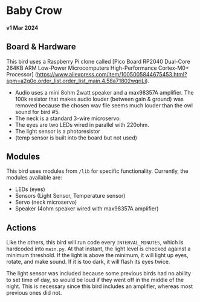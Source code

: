 # Baby Crow
#### v1 Mar 2024

## Board & Hardware
This bird uses a Raspberry Pi clone called [Pico Board RP2040 Dual-Core 264KB ARM Low-Power Microcomputers High-Performance Cortex-M0+ Processor]
(https://www.aliexpress.com/item/1005005844675453.html?spm=a2g0o.order_list.order_list_main.4.58a71802wqriLi).

- Audio uses a mini 8ohm 2watt speaker and a max98357A amplifier. The 100k resistor that
makes audio louder (between gain & ground) was removed because the chosen wav file 
seems much louder than the owl sound for bird #5.
- The neck is a standard 3-wire microservo.
- The eyes are two LEDs wired in parallel with 220ohm.
- The light sensor is a photoresistor 
- (temp sensor is built into the board but not used)


## Modules
This bird uses modules from `/lib` for specific functionality. Currently, the modules available are:
- LEDs (eyes)
- Sensors (Light Sensor, Temperature sensor)
- Servo (neck microservo)
- Speaker (4ohm speaker wired with max98357A amplifier)


## Actions
Like the others, this bird will run code every `INTERVAL_MINUTES`, which is hardcoded into `main.py`. At that instant, the light level is checked against a minimum threshold. If the light is above the minimum, it will light up eyes, rotate, and make sound. If it is too dark, it will flash its eyes twice.

The light sensor was included because some previous birds had no ability to set time of day, so would be loud if they went off in the middle of the night. This is necessary since this bird includes an amplifier, whereas most previous ones did not.
